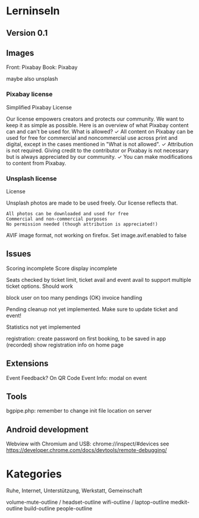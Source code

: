 # Lerninseln
## Version 0.1

## Images
Front: Pixabay
Book: Pixabay

maybe also unsplash


### Pixabay license
Simplified Pixabay License

Our license empowers creators and protects our community. We want to keep it as simple as possible. Here is an overview of what Pixabay content can and can't be used for.
What is allowed?
✓	All content on Pixabay can be used for free for commercial and noncommercial use across print and digital, except in the cases mentioned in "What is not allowed".
✓	Attribution is not required. Giving credit to the contributor or Pixabay is not necessary but is always appreciated by our community.
✓	You can make modifications to content from Pixabay.

### Unsplash license
License

Unsplash photos are made to be used freely. Our license reflects that.

    All photos can be downloaded and used for free
    Commercial and non-commercial purposes
    No permission needed (though attribution is appreciated!)

AVIF image format, not working on firefox. Set image.avif.enabled to false


## Issues
Scoring incomplete
Score display incomplete

Seats checked by ticket limit, ticket avail and event avail to support multiple ticket options. Should work

block user on too many pendings (OK)
invoice handling    

Pending cleanup not yet implemented. Make sure to update ticket and event!

Statistics not yet implemented


registration: create password on first booking, to be saved in app (recorded)
show registration info on home page


## Extensions
Event Feedback? On QR Code
Event Info: modal on event


## Tools
bgpipe.php: remember to change init file location on server

## Android development
Webview with Chromium and USB:
chrome://inspect/#devices
see https://developer.chrome.com/docs/devtools/remote-debugging/

# Kategories
Ruhe, Internet, Unterstützung, Werkstatt, Gemeinschaft

volume-mute-outline / headset-outline
wifi-outline / laptop-outline
medkit-outline
build-outline
people-outline


